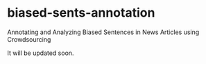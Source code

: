 # biased-sents-annotation
Annotating and Analyzing Biased Sentences in News Articles using Crowdsourcing

It will be updated soon.
